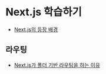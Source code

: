 # Next.js 학습하기

- [Next.js의 등장 배경](./01_Next.js_등장배경.md)

## 라우팅

- [Next.js가 폴더 기반 라우팅을 하는 이유](./라우팅/02_폴더_기반_라우팅.md)